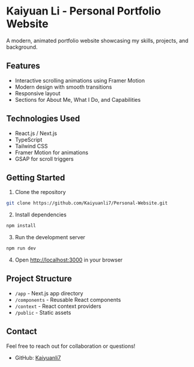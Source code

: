 # Kaiyuan Li - Personal Portfolio Website

A modern, animated portfolio website showcasing my skills, projects, and background.

## Features

- Interactive scrolling animations using Framer Motion
- Modern design with smooth transitions
- Responsive layout
- Sections for About Me, What I Do, and Capabilities

## Technologies Used

- React.js / Next.js
- TypeScript
- Tailwind CSS
- Framer Motion for animations
- GSAP for scroll triggers

## Getting Started

1. Clone the repository
```bash
git clone https://github.com/Kaiyuanli7/Personal-Website.git
```

2. Install dependencies
```bash
npm install
```

3. Run the development server
```bash
npm run dev
```

4. Open [http://localhost:3000](http://localhost:3000) in your browser

## Project Structure

- `/app` - Next.js app directory
- `/components` - Reusable React components
- `/context` - React context providers
- `/public` - Static assets

## Contact

Feel free to reach out for collaboration or questions!

- GitHub: [Kaiyuanli7](https://github.com/Kaiyuanli7) 